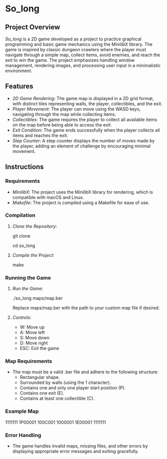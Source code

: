 # So_long

## Project Overview

*So_long* is a 2D game developed as a project to practice graphical programming and basic game mechanics using the MinilibX library. The game is inspired by classic dungeon crawlers where the player must navigate through a simple map, collect items, avoid enemies, and reach the exit to win the game. The project emphasizes handling window management, rendering images, and processing user input in a minimalistic environment.

## Features

- *2D Game Rendering*: The game map is displayed in a 2D grid format, with distinct tiles representing walls, the player, collectibles, and the exit.
- *Player Movement*: The player can move using the WASD keys, navigating through the map while collecting items.
- *Collectibles*: The game requires the player to collect all available items on the map before being able to access the exit.
- *Exit Condition*: The game ends successfully when the player collects all items and reaches the exit.
- *Step Counter*: A step counter displays the number of moves made by the player, adding an element of challenge by encouraging minimal movement.

## Instructions

### Requirements

- *MinilibX*: The project uses the MinilibX library for rendering, which is compatible with macOS and Linux.
- *Makefile*: The project is compiled using a Makefile for ease of use.

### Compilation

1. *Clone the Repository*:
   
   git clone

   cd so_long
   

2. *Compile the Project*:
   
   make
   

### Running the Game

1. *Run the Game*:
   
   ./so_long maps/map.ber
   
   Replace maps/map.ber with the path to your custom map file if desired.

2. *Controls*:
   - W: Move up
   - A: Move left
   - S: Move down
   - D: Move right
   - ESC: Exit the game

### Map Requirements

- The map must be a valid .ber file and adhere to the following structure:
  - Rectangular shape.
  - Surrounded by walls (using the 1 character).
  - Contains one and only one player start position (P).
  - Contains one exit (E).
  - Contains at least one collectible (C).

### Example Map


1111111
1P00001
100C001
1000001
1E00001
1111111


### Error Handling

- The game handles invalid maps, missing files, and other errors by displaying appropriate error messages and exiting gracefully.
